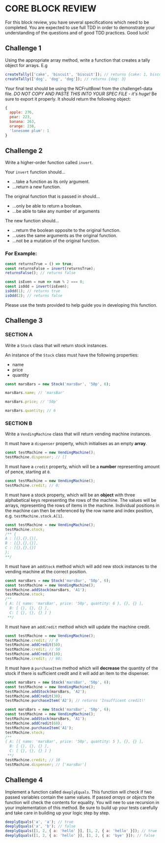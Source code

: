 # CORE BLOCK REVIEW

For this block review, you have several specifications which need to be completed. You are expected to use full TDD in order to demonstrate your understanding of the questions and of good TDD practices. Good luck!

## Challenge 1

Using the appropriate array method, write a function that creates a tally object for arrays. E.g

```js
createTally(['cake', 'biscuit', 'biscuit']); // returns {cake: 1, biscuit: 2}
createTally(['dog', 'dog', 'dog']); // returns {dog: 3}
```

Your final test should be using the NCFruitBowl from the challenge1-data file. _DO NOT COPY AND PASTE THIS INTO YOUR SPEC FILE - it's huge!_ Be sure to export it properly. It should return the following object:

```js
{
  apple: 276,
  pear: 223,
  banana: 263,
  orange: 238,
  'lonesome plum': 1
}
```

## Challenge 2

Write a higher-order function called `invert`.

Your `invert` function should...
- ...take a function as its only argument.
- ...return a new function.

The original function that is passed in should...
- ...only be able to return a boolean.
- ...be able to take any number of arguments

The new function should... 
- ...return the boolean opposite to the original function.
- ...uses the same arguments as the original function.
- ...not be a mutation of the original function.

### For Example:

```js
const returnsTrue = () => true;
const returnsFalse = invert(returnsTrue);
returnsFalse(); // returns false
```

```js
const isEven = num => num % 2 === 0;
const isOdd = invert(isEven);
isOdd(1); // returns true
isOdd(2); // returns false
```

Please use the tests provided to help guide you in developing this function.

## Challenge 3

### SECTION A

Write a `Stock` class that will return stock instances.

An instance of the `Stock` class must have the following properties:
* name
* price
* quantity

```js
const marsBars = new Stock('marsBar', '50p', 6);

marsBars.name; // 'marsBar'

marsBars.price; // '50p'

marsBars.quantity; // 6
```

### SECTION B

Write a `VendingMachine` class that will return vending machine instances.

It must have a `dispenser` property, which initialises as an empty **array**.

```js
const testMachine = new VendingMachine();
testMachine.dispenser; // []
```

It must have a `credit` property, which will be a **number** representing amount of pence, starting at `0`.

```js
const testMachine = new VendingMachine();
testMachine.credit; // 0;
```

It must have a stock property, which will be an **object** with three alphabetical keys representing the rows of the machine. The values will be arrays, representing the rows of items in the machine. Individual positions in the machine can then be referenced by the row name and index position, e.g. `testMachine.stock.A[1]`.

```js
const testMachine = new VendingMachine();
testMachine.stock;
/** {
A : [{},{},{}],
B : [{},{},{}],
C : [{},{},{}]
};
**/
```

It must have an `addStock` method which will add new stock instances to the vending machine at the correct position.

```js
const marsBars = new Stock('marsBar', '50p', 6);
const testMachine = new VendingMachine();
testMachine.addStock(marsBars, 'A1');
testMachine.stock;
/**
{ A: [{ name: 'marsBar', price: '50p', quantity: 6 }, {}, {} ],
  B: [ {}, {}, {} ],
  C: [ {}, {}, {} ] }
 **/
```

It must have an `addCredit` method which will update the machine credit.

```js
const testMachine = new VendingMachine();
testMachine.credit; // 0
testMachine.addCredit(50);
testMachine.credit; // 50
testMachine.addCredit(10);
testMachine.credit; // 60;
```

It must have a `purchaseItem` method which will **decrease** the quantity of the stock if there is sufficient credit and it will add an item to the dispenser.

```js
const marsBars = new Stock('marsBar', '50p', 6);
const testMachine = new VendingMachine();
testMachine.addStock(marsBars, 'A2');
testMachine.addCredit(30);
testMachine.purchaseItem('A2'); // returns 'Insufficent credit!'
```

```js
const marsBars = new Stock('marsBar', '50p', 6);
const testMachine = new VendingMachine();
testMachine.addStock(marsBars, 'A1');
testMachine.addCredit(60);
testMachine.purchaseItem('A1');
testMachine.stock;
/**
{ A: [{ name: 'marsBar', price: '50p', quantity: 5 }, {}, {} ],
  B: [ {}, {}, {} ],
  C: [ {}, {}, {} ] }
 **/
testMachine.credit; // 10
testMachine.dispenser; // ['marsBar']
```

## Challenge 4

Implement a function called `deeplyEquals`. This function will check if two passed variables contain the same values. If passed *arrays* or *objects* the function will check the contents for equality.
You will nee to use recursion in your implementation of this method.
Be sure to build up your tests carefully and take care in building up your logic step by step.

```js
deeplyEquals('a', 'a'); // true
deeplyEquals('a', 'b'); // false
deeplyEquals([1, 2, { a: 'hello' }], [1, 2, { a: 'hello' }]); // true
deeplyEquals([1, 2, { a: 'hello' }], [1, 2, { a: 'bye' }]); // false
```
